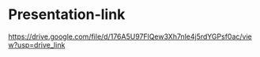 # Presentation-link
https://drive.google.com/file/d/176A5U97FlQew3Xh7nle4j5rdYGPsf0ac/view?usp=drive_link
